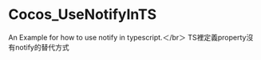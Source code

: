 # Cocos_UseNotifyInTS
An Example for how to use notify in typescript.＜/br＞
TS裡定義property沒有notify的替代方式